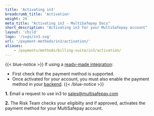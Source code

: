 ```yaml
---
title: 'Activating in3'
breadcrumb_title: 'Activation'
weight: 20
meta_title: "Activating in3 - MultiSafepay Docs"
short_description: "Activating in3 for your MultiSafepay account"
layout: 'child'
logo: '/svgs/in3.svg'
url: '/payment-methods/in3/activation/'
aliases:
    - /payments/methods/billing-suite/in3/activation/
---
```

{{< blue-notice >}} If using a [ready-made integration](/integrations/ready-made/): 

- First check that the payment method is supported. 
- Once activated for your account, you must also enable the payment method in your [backend](/glossaries/multisafepay-glossary/#backend).  {{< /blue-notice >}}

**1.** Email a request to use in3 to <sales@multisafepay.com>

**2.** The Risk Team checks your eligibilty and if approved, activates the payment method for your MultiSafepay account. 
